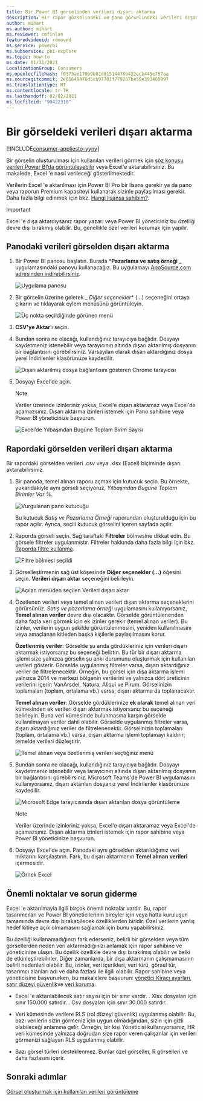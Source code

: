 ```yaml
---
title: Bir Power BI görselinden verileri dışarı aktarma
description: Bir rapor görselindeki ve pano görselindeki verileri dışarı aktarıp Excel'de görüntüleyin.
author: mihart
ms.author: mihart
ms.reviewer: cmfinlan
featuredvideoid: removed
ms.service: powerbi
ms.subservice: pbi-explore
ms.topic: how-to
ms.date: 01/31/2021
LocalizationGroup: Consumers
ms.openlocfilehash: f0373ae170b9b81d81514478b432ecb445e757aa
ms.sourcegitcommit: 2e81649476d5cb97701f779267be59e393460097
ms.translationtype: MT
ms.contentlocale: tr-TR
ms.lasthandoff: 02/02/2021
ms.locfileid: "99422318"
---
```

# <a name="export-data-from-a-visual"></a>Bir görseldeki verileri dışarı aktarma

[!INCLUDE[consumer-appliesto-yyny](../includes/consumer-appliesto-yyny.md)]


Bir görselin oluşturulması için kullanılan verileri görmek için [söz konusu verileri Power BI’da görüntüleyebilir](end-user-show-data.md) veya Excel'e aktarabilirsiniz. Bu makalede, Excel 'e nasıl verileceği gösterilmektedir.

Verilerin Excel 'e aktarılması için Power BI Pro bir lisans gerekir ya da pano veya raporun Premium kapasiteyi kullanarak sizinle paylaşılması gerekir. Daha fazla bilgi edinmek için bkz. [Hangi lisansa sahibim?](end-user-license.md). 

> [!IMPORTANT]
> Excel 'e dışa aktardıysanız rapor yazarı veya Power BI yöneticiniz bu özelliği devre dışı bırakmış olabilir. Bu, genellikle özel verileri korumak için yapılır.


## <a name="export-data-from-a-visual-on-a-dashboard"></a>Panodaki verileri görselden dışarı aktarma

1. Bir Power BI panosu başlatın. Burada ***Pazarlama ve satış örneği** _ uygulamasındaki panoyu kullanacağız. Bu uygulamayı [AppSource.com adresinden indirebilirsiniz](https://appsource.microsoft.com/en-us/product/power-bi/microsoft-retail-analysis-sample.salesandmarketingsample).

    ![Uygulama panosu](media/end-user-export/power-bi-dashboard.png)

2. Bir görselin üzerine gelerek _ *Diğer seçenekler** (...) seçeneğini ortaya çıkarın ve tıklayarak eylem menüsünü görüntüleyin.

    ![Üç nokta seçildiğinde görünen menü](media/end-user-export/power-bi-option-menu.png)

3. **CSV'ye Aktar**’ı seçin.

4. Bundan sonra ne olacağı, kullandığınız tarayıcıya bağlıdır. Dosyayı kaydetmeniz istenebilir veya tarayıcının altında dışarı aktarılmış dosyanın bir bağlantısını görebilirsiniz. Varsayılan olarak dışarı aktardığınız dosya yerel İndirilenler klasörünüze kaydedilir. 

    ![Dışarı aktarılmış dosya bağlantısını gösteren Chrome tarayıcısı](media/end-user-export/power-bi-dashboards-export.png)

5. Dosyayı Excel'de açın. 

    > [!NOTE]
    > Veriler üzerinde izinleriniz yoksa, Excel'e dışarı aktaramaz veya Excel'de açamazsınız. Dışarı aktarma izinleri istemek için Pano sahibine veya Power BI yöneticinize başvurun. 

    ![Excel’de Yılbaşından Bugüne Toplam Birim Sayısı](media/end-user-export/power-bi-excel.png)


## <a name="export-data-from-a-visual-in-a-report"></a>Rapordaki görselden verileri dışarı aktarma
Bir rapordaki görselden verileri .csv veya .xlsx (Excel) biçiminde dışarı aktarabilirsiniz. 

1. Bir panoda, temel alınan raporu açmak için kutucuk seçin.  Bu örnekte, yukarıdakiyle aynı görseli seçiyoruz, *Yılbaşından Bugüne Toplam Birimler Var %*. 

    ![Vurgulanan pano kutucuğu](media/end-user-export/power-bi-export-tile.png)

    Bu kutucuk *Satış ve Pazarlama Örneği* raporundan oluşturulduğu için bu rapor açılır. Ayrıca, seçili kutucuk görselini içeren sayfada açılır. 

2. Raporda görseli seçin. Sağ taraftaki **Filtreler** bölmesine dikkat edin. Bu görsele filtreler uygulanmıştır. Filtreler hakkında daha fazla bilgi için bkz. [Raporda filtre kullanma](end-user-report-filter.md).

    ![Filtre bölmesi seçildi](media/end-user-export/power-bi-export-filter-pane.png)


3. Görselleştirmenin sağ üst köşesinde **Diğer seçenekler (...)** öğesini seçin. **Verileri dışarı aktar** seçeneğini belirleyin.

    ![Açılan menüden seçilen Verileri dışarı aktar](media/end-user-export/power-bi-export-reports.png)

4. Özetlenen verileri veya temel alınan verileri dışarı aktarma seçeneklerini görürsünüz. *Satış ve pazarlama örneği* uygulamasını kullanıyorsanız, **Temel alınan veriler** devre dışı olacaktır. Görselde görüntülenenden daha fazla veri görmek için ek izinler gerekir (temel alınan veriler). Bu izinler, verilerin uygun şekilde görüntülenmesini, yeniden kullanılmasını veya amaçlanan kitleden başka kişilerle paylaşılmasını korur.

    **Özetlenmiş veriler**: Görselde şu anda gördükleriniz için verileri dışarı aktarmak istiyorsanız bu seçeneği belirtin.  Bu tür bir dışarı aktarma işlemi size yalnızca görselin şu anki durumunu oluşturmak için kullanılan verileri gösterir. Görselde uygulanmış filtreler varsa, dışarı aktardığınız veriler de filtrelenecektir. Örneğin, bu görsel için dışa aktarma işlemi yalnızca 2014 ve merkezi bölgenin verilerini ve yalnızca dört üreticinin verilerini içerir: VanArsdel, Natura, Aliqui ve Pirum. Görselinizin toplamaları (toplam, ortalama vb.) varsa, dışarı aktarma da toplanacaktır. 
  

    **Temel alınan veriler**: Görselde gördüklerinize **ek olarak** temel alınan veri kümesinden ek verileri dışarı aktarmak istiyorsanız bu seçeneği belirleyin.  Buna veri kümesinde bulunmasına karşın görselde kullanılmayan veriler dahil olabilir. Görselde uygulanmış filtreler varsa, dışarı aktardığınız veriler de filtrelenecektir.  Görselinizin toplamaları (toplam, ortalama vb.) varsa, dışarı aktarma işlemi toplamayı kaldırır; temelde verileri düzleştirir. 

    ![Temel alınan veya özetlenmiş verileri seçtiğiniz menü](media/end-user-export/power-bi-export-underlying.png)

5. Bundan sonra ne olacağı, kullandığınız tarayıcıya bağlıdır. Dosyayı kaydetmeniz istenebilir veya tarayıcının altında dışarı aktarılmış dosyanın bir bağlantısını görebilirsiniz. Microsoft Teams'de Power BI uygulamasını kullanıyorsanız, dışarı aktarılan dosyanız yerel İndirilenler klasörünüze kaydedilir. 

    ![Microsoft Edge tarayıcısında dışarı aktarılan dosya görüntüleme](media/end-user-export/power-bi-export-edge-screen.png)

    > [!NOTE]
    > Veriler üzerinde izinleriniz yoksa, Excel'e dışarı aktaramaz veya Excel'de açamazsınız. Dışarı aktarma izinleri istemek için rapor sahibine veya Power BI yöneticinize başvurun. 


6. Dosyayı Excel'de açın. Panodaki aynı görselden aktarıldığımız veri miktarını karşılaştırın. Fark, bu dışarı aktarmanın **Temel alınan verileri** içermesidir. 

    ![Örnek Excel](media/end-user-export/power-bi-underlying.png)

## <a name="considerations-and-troubleshooting"></a>Önemli noktalar ve sorun giderme
Excel 'e aktarılmayla ilgili birçok önemli noktalar vardır. Bu, rapor tasarımcıları ve Power BI yöneticilerinin bireyler için veya hatta kuruluşun tamamında devre dışı bırakabilecek özelliklerden biridir. Özel verilerin yanlış hedef kitleye açık olmamasını sağlamak için bunu yapabilirsiniz. 

Bu özelliği kullanamadığınızı fark ederseniz, belirli bir görselden veya tüm görsellerden neden veri aktarmadığınızı anlamak için rapor sahibine ve yöneticinize ulaşın. Bu özellik özellikle devre dışı bırakılmış olabilir ve belki de etkinleştirebilirler.  Diğer zamanlarda, bir dışa aktarmanın çalışmamasının belirli nedenleri olabilir.  Bu, izinler, veri içerikleri, veri türü, görsel tür, tasarımcı alanları adı ve daha fazlası ile ilgili olabilir. Rapor sahibine veya yöneticisine başvururken, bu makalelere başvurun: [yönetici Kiracı ayarları](../guidance/admin-tenant-settings.md), [satır düzeyi güvenlik](../admin/service-admin-rls.md)ve [veri koruma](../admin/service-security-data-protection-overview.md).

- Excel 'e aktarılabilecek satır sayısı için bir sınır vardır.  . Xlsx dosyaları için sınır 150.000 satırdır.  . Csv dosyaları için sınır 30.000 satırdır. 

- Veri kümesinde verilere RLS (rol düzeyi güvenlik) uygulanmış olabilir. Bu, bazı verilerin sizin görmeniz için uygun olmadığından, sizin için gizli olabileceği anlamına gelir.  Örneğin, bir kişi Yöneticisi kullanıyorsanız, HR veri kümesinde yalnızca doğrudan size rapor veren çalışanlar için verileri görmenizi sağlayan RLS uygulanmış olabilir. 

- Bazı görsel türleri desteklenmez. Bunlar özel görseller, R görselleri ve daha fazlasını içerir. 

## <a name="next-steps"></a>Sonraki adımlar

[Görsel oluşturmak için kullanılan verileri görüntüleme](end-user-show-data.md)